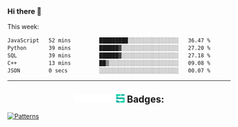 ### Hi there 👋

This week:
<!--START_SECTION:waka-->

```txt
JavaScript   52 mins         █████████░░░░░░░░░░░░░░░░   36.47 %
Python       39 mins         ██████▓░░░░░░░░░░░░░░░░░░   27.20 %
SQL          39 mins         ██████▓░░░░░░░░░░░░░░░░░░   27.18 %
C++          13 mins         ██▒░░░░░░░░░░░░░░░░░░░░░░   09.08 %
JSON         0 secs          ░░░░░░░░░░░░░░░░░░░░░░░░░   00.07 %
```

<!--END_SECTION:waka-->

---

<h2 style="text-align:center; font-weight: bold;" align="center"><img src="https://github.com/layer5io/layer5/blob/master/.github/assets/images/layer5/layer5-light-no-trim.svg" width="115px"> Badges: </h2>

<a href= "https://meshery.layer5.io/user/04079145-d65d-4d0f-a40e-533d358bea83?tab=badges"><img height="224px" src = "https://badges.layer5.io/assets/badges/patterns/patterns.png" alt = "Patterns" /></a>
